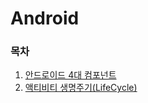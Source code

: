 
# Android

### 목차

1. [안드로이드 4대 컴포넌트](https://github.com/njh0317/Tech-interview/blob/main/Android/%EC%95%88%EB%93%9C%EB%A1%9C%EC%9D%B4%EB%93%9C%204%EB%8C%80%20%EC%BB%B4%ED%8F%AC%EB%84%8C%ED%8A%B8.md)
2. [액티비티 생명주기(LifeCycle)](https://github.com/njh0317/Tech-interview/blob/main/Android/%EC%95%A1%ED%8B%B0%EB%B9%84%ED%8B%B0%20%EC%83%9D%EB%AA%85%EC%A3%BC%EA%B8%B0(LifeCycle).md)
